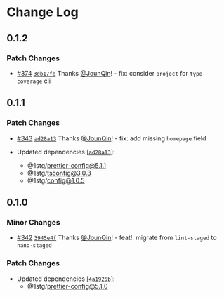 # Change Log

## 0.1.2

### Patch Changes

- [#374](https://github.com/1stG/configs/pull/374) [`3db17fe`](https://github.com/1stG/configs/commit/3db17fe093c269b81f499f6268a3374b9f95599b) Thanks [@JounQin](https://github.com/JounQin)! - fix: consider `project` for `type-coverage` cli

## 0.1.1

### Patch Changes

- [#343](https://github.com/1stG/configs/pull/343) [`ad28a13`](https://github.com/1stG/configs/commit/ad28a1398b427b4e5253ab65b1136a3b5d997f7e) Thanks [@JounQin](https://github.com/JounQin)! - fix: add missing `homepage` field

- Updated dependencies [[`ad28a13`](https://github.com/1stG/configs/commit/ad28a1398b427b4e5253ab65b1136a3b5d997f7e)]:
  - @1stg/prettier-config@5.1.1
  - @1stg/tsconfig@3.0.3
  - @1stg/config@1.0.5

## 0.1.0

### Minor Changes

- [#342](https://github.com/1stG/configs/pull/342) [`3945e4f`](https://github.com/1stG/configs/commit/3945e4f50d66b753c902f975ae2f2313fd59f759) Thanks [@JounQin](https://github.com/JounQin)! - feat!: migrate from `lint-staged` to `nano-staged`

### Patch Changes

- Updated dependencies [[`4a1925b`](https://github.com/1stG/configs/commit/4a1925be85ab232216d5f83a0f85a8227e2f6b80)]:
  - @1stg/prettier-config@5.1.0
